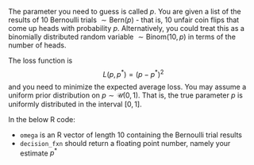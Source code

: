 The parameter you need to guess is called $p$. You are given a list of the results of $10$ Bernoulli trials $\sim \text{Bern}(p)$ - that is, $10$ unfair coin flips that come up heads with probability $p$. Alternatively, you could treat this as a binomially distributed random variable $\sim \text{Binom}(10, p)$ in terms of the number of heads.

The loss function is $$L(p,p^\ast) = (p-p^\ast)^2$$ and you need to minimize the expected average loss. You may assume a uniform prior distribution on $p\sim \mathcal U(0,1)$. That is, the true parameter $p$ is uniformly distributed in the interval $[0,1]$.

In the below R code:

- `omega` is an R vector of length 10 containing the Bernoulli trial results
- `decision_fxn` should return a floating point number, namely your estimate $p^\ast$
